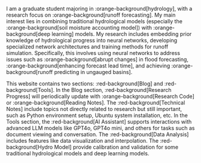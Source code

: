 I am a graduate student majoring in :orange-background[hydrology], with a research focus on :orange-background[runoff forecasting]. My main interest lies in combining traditional hydrological models (especially the :orange-background[soil moisture accounting model]) with :orange-background[deep learning] models. My research includes embedding prior knowledge of hydrological progress into neural networks, developing specialized network architectures and training methods for runoff simulation. Specifically, this involves using neural networks to address issues such as :orange-background[abrupt changes] in flood forecasting, :orange-background[enhancing forecast lead time], and achieving :orange-background[runoff predicting in ungauged basins].

This website contains two sections: :red-background[Blog] and :red-background[Tools]. In the Blog section, :red-background[Research Progress] will periodically update with :orange-background[Research Code] or :orange-background[Reading Notes]. The :red-background[Technical Notes] include topics not directly related to research but still important, such as Python environment setup, Ubuntu system installation, etc. In the Tools section, the :red-background[AI Assistant] supports interactions with advanced LLM models like GPT4o, GPT4o mini, and others for tasks such as document viewing and conversation. The :red-background[Data Analysis] includes features like data visualization and interpolation. The :red-background[Hydro Model] provide calibration and validation for some traditional hydrological models and deep learning models.


